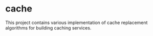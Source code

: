 cache
=====
This project contains various implementation of cache replacement algorithms for building caching services.
